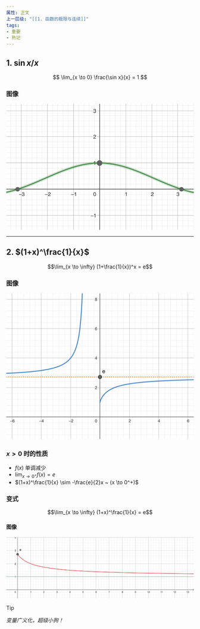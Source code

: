 ```yaml
---
属性: 正文
上一层级: "[[1. 函数的极限与连续]]"
tags:
- 重要
- 熟记
---
```


## 1. $\sin x / x$

$$ \lim_{x \to 0} \frac{\sin x}{x} = 1 $$

### 图像

![important_1](assets/important_1.jpg)

---

## 2. $(1+x)^\frac{1}{x}$

$$\lim_{x \to \infty} (1+\frac{1}{x})^x = e$$

### 图像

![important_2](assets/important_2.jpg)

### $x>0$ 时的性质

- $f(x)$ 单调减少
- $\lim_{x \to 0^+}f(x) = e$
- $(1+x)^\frac{1}{x} \sim -\frac{e}{2}x ~ (x \to 0^+)$

### 变式

$$\lim_{x \to \infty} (1+x)^\frac{1}{x} = e$$

#### 图像

![important_2](assets/important_2-1.jpg)

> [!tip] 
> *变量广义化，超级小狗！*